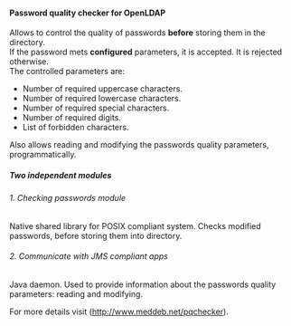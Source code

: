 #### Password quality checker for OpenLDAP

Allows to control the quality of passwords **before** storing them in the directory.  
If the password mets **configured** parameters, it is accepted. It is rejected otherwise.  
The controlled parameters are:  
+ Number of required uppercase characters.
+ Number of required lowercase characters.
+ Number of required special characters.
+ Number of required digits.
+ List of forbidden characters.

Also allows reading and modifying the passwords quality parameters, programmatically.

##### Two independent modules

###### 1. Checking passwords module 
Native shared library for POSIX compliant system. Checks modified passwords, before storing them into directory.

###### 2. Communicate with JMS compliant apps 
Java daemon. Used to provide information about the passwords quality parameters: reading and modifying.


For more details visit (http://www.meddeb.net/pqchecker).
